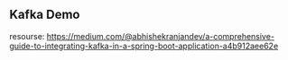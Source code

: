 ## Kafka Demo
resourse: https://medium.com/@abhishekranjandev/a-comprehensive-guide-to-integrating-kafka-in-a-spring-boot-application-a4b912aee62e
